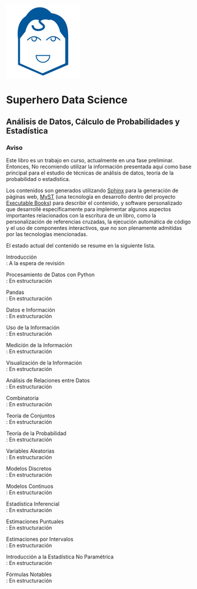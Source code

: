 ![SDS logo](../_static/img/logo.png)

# Superhero Data Science
## Análisis de Datos, Cálculo de Probabilidades y Estadística

### Aviso

Este libro es un trabajo en curso, actualmente en una fase preliminar.
Entonces, No recomiendo utilizar la información presentada aquí como base
principal para el estudio de técnicas de análisis de datos, teoría de la
probabilidad o estadística.

Los contenidos son generados utilizando
[Sphinx](https://www.sphinx-doc.org/en/master/) para la generación de páginas
web, [MyST](https://mystmd.org/) (una tecnología en desarrollo dentro del
proyecto [Executable Books](https://github.com/executablebooks)) para describir
el contenido, y software personalizado que desarrollé específicamente para
implementar algunos aspectos importantes relacionados con la escritura de un
libro, como la personalización de referencias cruzadas, la ejecución automática
de código y el uso de componentes interactivos, que no son plenamente admitidas
por las tecnologías mencionadas.

El estado actual del contenido se resume en la siguiente lista.

Introducción  
: A la espera de revisión

Procesamiento de Datos con Python  
: En estructuración

Pandas  
: En estructuración

Datos e Información  
: En estructuración

Uso de la Información  
: En estructuración

Medición de la Información  
: En estructuración

Visualización de la Información  
: En estructuración

Análisis de Relaciones entre Datos  
: En estructuración

Combinatoria  
: En estructuración

Teoría de Conjuntos  
: En estructuración

Teoría de la Probabilidad  
: En estructuración

Variables Aleatorias  
: En estructuración

Modelos Discretos  
: En estructuración

Modelos Continuos  
: En estructuración

Estadística Inferencial  
: En estructuración

Estimaciones Puntuales  
: En estructuración

Estimaciones por Intervalos  
: En estructuración

Introducción a la Estadística No Paramétrica  
: En estructuración

Fórmulas Notables  
: En estructuración
